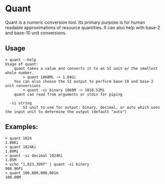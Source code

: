 # Quant

Quant is a numeric conversion tool. Its primary purpose is for human readable approximations of resource quantities. It can also help with base-2 and base-10 unit conversions. 

## Usage

```
> quant --help
Usage of quant:
	quant takes a value and converts it to an SI unit w/ the smallest whole number.
		> quant 1068Mi -> 1.04Gi
	You can also choose the SI output to perform base-10 and base-2 unit conversions
		> quant -si binary 1068M -> 1018.52Mi
	quant can read from arguments or stdin for piping

  -si string
    	SI unit to use for output: binary, decimal, or auto which uses the input unit to determine the output (default "auto")
```

## Examples:

```
> quant 1024
1.00Ki
> quant 1024Ki
1.00Mi
> quant -si decimal 1024Ki
1.05M
> echo "1,023,399T" | quant -si binary
908.96Pi
> quant 100,000,000,001m
100.00M
```